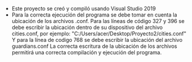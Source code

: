 - Este proyecto se creó y compiló usando Visual Studio 2019
- Para la correcta ejecución del programa se debe tomar en cuenta la ubicación de los archivos .conf.
Para las líneas de código 327 y 396 se debe escribir la ubicación dentro de su dispositivo del archivo cities.conf, por ejemplo:
"C:/Users/acer/Desktop/Proyecto2/cities.conf"
Y para la línea de codigo 768 se debe escribir la ubicación del archivo guardians.conf
La correcta escritura de la ubicación de los archivos permitirá una correcta compilación y ejecución del programa.
